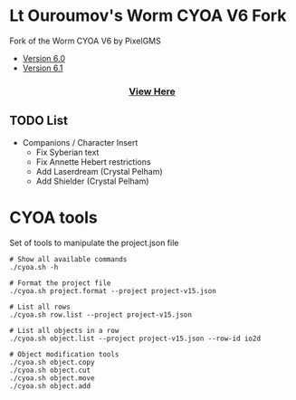 # Lt Ouroumov's Worm CYOA V6 Fork

Fork of the Worm CYOA V6 by PixelGMS

* [Version 6.0](https://interactivewormcyoav6.neocities.org/WormCYOAV6/WormCYOAV6.html)
* [Version 6.1](https://interactivewormcyoav6.neocities.org/WormCYOAV6.1/Worm.html)

<center><h3><a href="https://ltouroumov.github.io/worm-cyoa-v6-fork/viewer/">View Here</a></h3></center>

## TODO List

* Companions / Character Insert
  * Fix Syberian text
  * Fix Annette Hebert restrictions
  * Add Laserdream (Crystal Pelham)
  * Add Shielder (Crystal Pelham)

# CYOA tools

Set of tools to manipulate the project.json file

```shell
# Show all available commands
./cyoa.sh -h

# Format the project file
./cyoa.sh project.format --project project-v15.json

# List all rows
./cyoa.sh row.list --project project-v15.json

# List all objects in a row
./cyoa.sh object.list --project project-v15.json --row-id io2d

# Object modification tools
./cyoa.sh object.copy
./cyoa.sh object.cut
./cyoa.sh object.move
./cyoa.sh object.add
```
